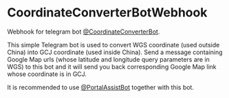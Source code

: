 # CoordinateConverterBotWebhook
Webhook for telegram bot [@CoordinateConverterBot](https://telegram.me/coordinateconverterbot).

This simple Telegram bot is used to convert WGS coordinate (used outside China) into GCJ coordinate (used inside China). Send a message containing Google Map urls (whose latitude and longitude query parameters are in WGS) to this bot and it will send you back corresponding Google Map link whose coordinate is in GCJ.

It is recommended to use [@PortalAssistBot](https://telegram.me/portalassistbot) together with this bot.
